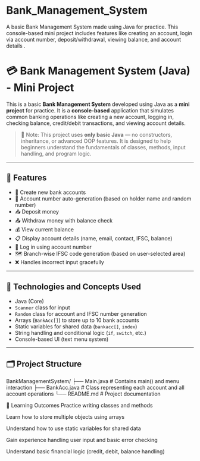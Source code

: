 # Bank_Management_System
A basic Bank Management System made using Java for practice. This console-based mini project includes features like creating an account, login via account number, deposit/withdrawal, viewing balance, and account details . 

# 💳 Bank Management System (Java) - Mini Project

This is a basic **Bank Management System** developed using Java as a **mini project** for practice. It is a **console-based** application that simulates common banking operations like creating a new account, logging in, checking balance, credit/debit transactions, and viewing account details.

> 📌 Note: This project uses **only basic Java** — no constructors, inheritance, or advanced OOP features. It is designed to help beginners understand the fundamentals of classes, methods, input handling, and program logic.

---

## 📌 Features

- 🧑 Create new bank accounts
- 🔐 Account number auto-generation (based on holder name and random number)
- 📥 Deposit money
- 📤 Withdraw money with balance check
- 💰 View current balance
- 📋 Display account details (name, email, contact, IFSC, balance)
- 🔎 Log in using account number
- 🗺️ Branch-wise IFSC code generation (based on user-selected area)
- ❌ Handles incorrect input gracefully

---

## 🧱 Technologies and Concepts Used

- Java (Core)
- `Scanner` class for input
- `Random` class for account and IFSC number generation
- Arrays (`BankAcc[]`) to store up to 10 bank accounts
- Static variables for shared data (`bankacc[]`, `index`)
- String handling and conditional logic (`if`, `switch`, etc.)
- Console-based UI (text menu system)

---

## 🗂️ Project Structure

BankManagementSystem/
├── Main.java # Contains main() and menu interaction
├── BankAcc.java # Class representing each account and all account operations
└── README.md # Project documentation

🧠 Learning Outcomes
Practice writing classes and methods

Learn how to store multiple objects using arrays

Understand how to use static variables for shared data

Gain experience handling user input and basic error checking

Understand basic financial logic (credit, debit, balance handling)

